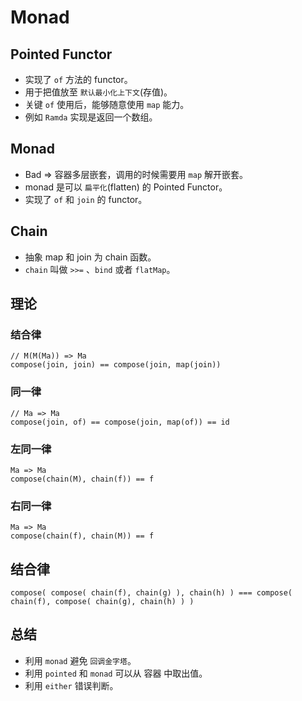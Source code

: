 #
# Monad

## Pointed Functor
* 实现了 `of` 方法的 functor。
* 用于把值放至 `默认最小化上下文`(存值)。
* 关键 `of` 使用后，能够随意使用 `map` 能力。
* 例如 `Ramda` 实现是返回一个数组。

## Monad
* Bad => 容器多层嵌套，调用的时候需要用 `map` 解开嵌套。
* monad 是可以 `扁平化`(flatten) 的 Pointed Functor。
* 实现了 `of` 和 `join` 的 functor。

## Chain
* 抽象 map 和 join 为 chain 函数。
* `chain` 叫做 `>>=` 、`bind` 或者 `flatMap`。

## 理论
### 结合律
```
// M(M(Ma)) => Ma
compose(join, join) == compose(join, map(join))
```

### 同一律
```
// Ma => Ma
compose(join, of) == compose(join, map(of)) == id
```

### 左同一律
```
Ma => Ma
compose(chain(M), chain(f)) == f
```

### 右同一律
```
Ma => Ma
compose(chain(f), chain(M)) == f
```

## 结合律
```
compose( compose( chain(f), chain(g) ), chain(h) ) === compose( chain(f), compose( chain(g), chain(h) ) )
```

## 总结
* 利用 `monad` 避免 `回调金字塔`。
* 利用 `pointed` 和 `monad` 可以从 容器 中取出值。
* 利用 `either` 错误判断。
